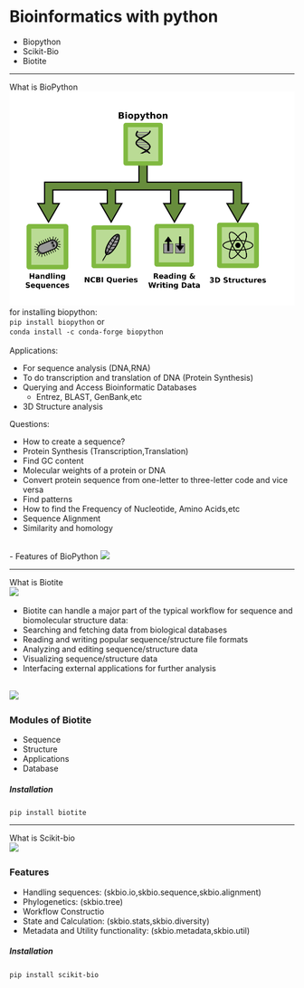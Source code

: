 # Bioinformatics with python

- Biopython
- Scikit-Bio
- Biotite
---
What is BioPython
<img src="imgs/biopythonoverview.png"><br/>
for installing biopython:<br/>
```pip install biopython```
or <br/>
```conda install -c conda-forge biopython```<br/><br/>
Applications:
- For sequence analysis (DNA,RNA)
- To do transcription and translation of DNA (Protein Synthesis)
- Querying and Access Bioinformatic Databases
  - Entrez, BLAST, GenBank,etc
- 3D Structure analysis

Questions:
- How to create a sequence?
- Protein Synthesis (Transcription,Translation)
- Find GC content
- Molecular weights of a protein or DNA
- Convert protein sequence from one-letter to three-letter code and vice versa
- Find patterns
- How to find the Frequency of Nucleotide, Amino Acids,etc
- Sequence Alignment
- Similarity and homology
<br/>
- Features of BioPython
<img src="imgs/Biopython_featuresdiagram.png">

---

What is Biotite<br/>
<img src="imgs/biotite_logo_s.png">

+ Biotite can handle a major part of the typical workflow for sequence and biomolecular structure data:
 + Searching and fetching data from biological databases
 + Reading and writing popular sequence/structure file formats
 + Analyzing and editing sequence/structure data
 + Visualizing sequence/structure data
 + Interfacing external applications for further analysis
<br/>
<img src="imgs/biotitefeatures.png">

### Modules of Biotite
 + Sequence
 + Structure
 + Applications
 + Database

##### Installation
``pip install biotite``

---

What is Scikit-bio<br/>
<img src="imgs/scikit_bio_logo.png">
### Features
+ Handling sequences: (skbio.io,skbio.sequence,skbio.alignment)
+ Phylogenetics: (skbio.tree)
+ Workflow Constructio
+ State and Calculation: (skbio.stats,skbio.diversity)
+ Metadata and Utility functionality: (skbio.metadata,skbio.util)

##### Installation
``pip install scikit-bio``

